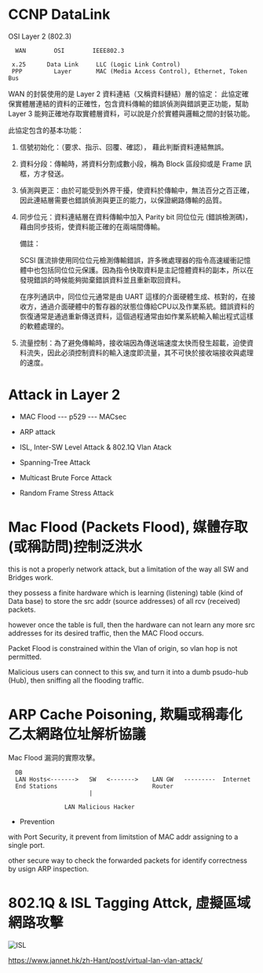 # CCNP DataLink
OSI Layer 2 (802.3)


      WAN        OSI        IEEE802.3
                    
     x.25      Data Link     LLC (Logic Link Control)
     PPP         Layer       MAC (Media Access Control), Ethernet, Token Bus
     

WAN 的封裝使用的是 Layer 2 資料連結（又稱資料鏈結）層的協定：
此協定確保實體層連結的資料的正確性，包含資料傳輸的錯誤偵測與錯誤更正功能，幫助 Layer 3 能夠正確地存取實體層資料，可以說是介於實體與邏輯之間的封裝功能。

此協定包含的基本功能：

1. 信號初始化：（要求、指示、回覆、確認）， 藉此判斷資料連結無誤。

2. 資料分段：傳輸時，將資料分割成數小段，稱為 Block 區段抑或是 Frame 訊框，方才發送。 

3. 偵測與更正：由於可能受到外界干擾，使資料於傳輸中，無法百分之百正確，因此連結層需要也錯誤偵測與更正的能力，以保證網路傳輸的品質。

4. 同步位元：資料連結層在資料傳輸中加入 Parity bit 同位位元 (錯誤檢測碼)，藉由同步技術，使資料能正確的在兩端間傳輸。

   備註：
   
   SCSI 匯流排使用同位位元檢測傳輸錯誤，許多微處理器的指令高速緩衝記憶體中也包括同位位元保護。因為指令快取資料是主記憶體資料的副本，所以在發現錯誤的時候能夠拋棄錯誤資料並且重新取回資料。
   
   在序列通訊中，同位位元通常是由 UART 這樣的介面硬體生成、核對的，在接收方，通過介面硬體中的暫存器的狀態位傳給CPU以及作業系統。錯誤資料的恢復通常是通過重新傳送資料，這個過程通常由如作業系統輸入輸出程式這樣的軟體處理的。 

5. 流量控制：為了避免傳輸時，接收端因為傳送端速度太快而發生超載，迫使資料流失，因此必須控制資料的輸入速度即流量，其不可快於接收端接收與處理的速度。

# Attack in Layer 2

* MAC Flood --- p529 --- MACsec

* ARP attack

* ISL, Inter-SW Level Attack & 802.1Q Vlan Atack

* Spanning-Tree Attack

* Multicast Brute Force Attack

* Random Frame Stress Attack

# Mac Flood (Packets Flood), 媒體存取(或稱訪問)控制泛洪水

this is not a properly network attack, but a limitation of the way all SW and Bridges work.

they possess a finite hardware which is learning (listening) table (kind of Data base) to store the src addr (source addresses) of all rcv (received) packets.

however once the table is full, then the hardware can not learn any more src addresses for its desired traffic, then the MAC Flood occurs.

Packet Flood is constrained within the Vlan of origin, so vlan hop is not permitted.

Malicious users can connect to this sw, and turn it into a dumb psudo-hub (Hub), then sniffing all the flooding traffic.

# ARP Cache Poisoning, 欺騙或稱毒化乙太網路位址解析協議

Mac Flood 漏洞的實際攻擊。

      DB
      LAN Hosts<------->   SW   <------->    LAN GW   ---------  Internet
      End Stations                           Router
                           |
                               
                    LAN Malicious Hacker 
                      
 * Prevention
 
 with Port Security, it prevent from limitstion of MAC addr assigning to a single port.
 
 other secure way to check the forwarded packets for identify correctness by usign ARP inspection.
 
 # 802.1Q & ISL Tagging Attck, 虛擬區域網路攻擊
 
 ![ISL](https://www.jannet.hk/content/public/upload/vlan-attack/01.png)
 
https://www.jannet.hk/zh-Hant/post/virtual-lan-vlan-attack/
